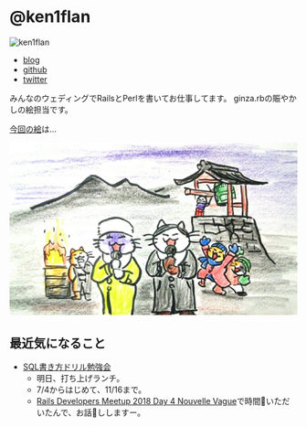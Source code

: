 # @ken1flan

![ken1flan](https://gravatar.com/avatar/6d5dbb7f4489227b5e85860f37bceb52?s=120)

- [blog](https://www.tumblr.com/blog/ken1flan)
- [github](https://github.com/ken1flan)
- [twitter](https://twitter.com/ken1flan)

みんなのウェディングでRailsとPerlを書いてお仕事してます。
ginza.rbの賑やかしの絵担当です。

[今回の絵](https://github.com/ken1flan/ginzarb_images/pull/19)は…

![65th ゆく年くる年](https://github.com/ken1flan/ginzarb_images/raw/master/65th.jpg)


## 最近気になること
- [SQL書き方ドリル勉強会](https://docs.google.com/presentation/d/1O_f-TF561vcb1DMqWia1tAZh1IU0rXEoVnX45oT6Hxk/edit?usp=sharing)
  - 明日、打ち上げランチ。
  - 7/4からはじめて、11/16まで。
  - [Rails Developers Meetup 2018 Day 4 Nouvelle Vague](https://techplay.jp/event/702297)で時間いただいたんで、お話ししますー。